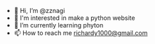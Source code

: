 - 👋 Hi, I’m @zznagi
- 👀 I'm interested in make a python website
- 🌱 I’m currently learning phyton
- 📫 How to reach me richardy1000@gmail.com
<!---
zznagi/zznagi is a ✨ special ✨ repository because its `README.md` (this file) appears on your GitHub profile.
You can click the Preview link to take a look at your changes.
--->
